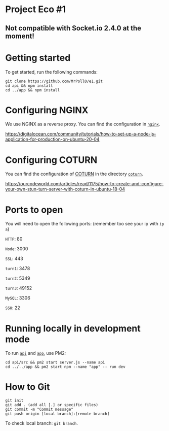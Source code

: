 # Project Eco #1
## Not compatible with Socket.io 2.4.0 at the moment!

# Getting started
To get started, run the following commands:

	git clone https://github.com/MrPoll0/e1.git
	cd api && npm install
	cd ../app && npm install

# Configuring NGINX
We use NGINX as a reverse proxy. You can find the configuration in [`nginx`](https://github.com/MrPoll0/e1/tree/prod/nginx).

https://digitalocean.com/community/tutorials/how-to-set-up-a-node-js-application-for-production-on-ubuntu-20-04

# Configuring COTURN
You can find the configuration of [COTURN](https://github.com/coturn/coturn) in the directory [`coturn`](https://github.com/MrPoll0/e1/tree/prod/coturn).

https://ourcodeworld.com/articles/read/1175/how-to-create-and-configure-your-own-stun-turn-server-with-coturn-in-ubuntu-18-04

# Ports to open
You will need to open the following ports: (remember too see your ip with `ip a`)

`HTTP`: 80

`Node`: 3000

`SSL`: 443

`turn1`: 3478

`turn2`: 5349

`turn3`: 49152

`MySQL`: 3306

`SSH`: 22

# Running locally in development mode
To run [`api`](https://github.com/MrPoll0/e1/tree/prod/api) and [`app`](https://github.com/MrPoll0/e1/tree/prod/app), use PM2:

	cd api/src && pm2 start server.js --name api
	cd ../../app && pm2 start npm --name "app" -- run dev

# How to Git

	git init
	git add . (add all [.] or specific files)
	git commit -m "Commit message"
	git push origin [local branch]:[remote branch]
To check local branch: `git branch`.
